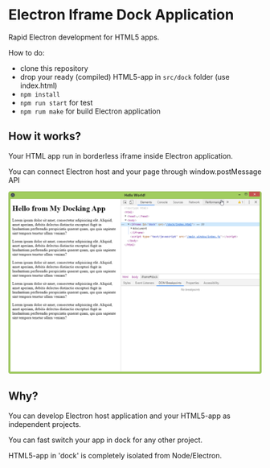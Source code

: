# Electron Iframe Dock Application

Rapid Electron development for  HTML5 apps.

How to do:
- clone this repository
- drop your ready (compiled) HTML5-app in `src/dock` folder (use index.html)
- `npm install`
- `npm run start` for test
- `npm rum make` for build Electron application

## How it works?

Your HTML app run in borderless iframe inside Electron application.

You can connect Electron host and your page through window.postMessage API

![Electron application get your HTML5-page in borderless iframe](dock.png)

## Why?

You can develop Electron host application and your HTML5-app as independent projects.

You can fast switch your app in dock for any other project.

HTML5-app in 'dock' is completely isolated from Node/Electron.
